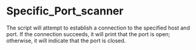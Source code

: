 # Specific_Port_scanner
The script will attempt to establish a connection to the specified host and port. If the connection succeeds, it will print that the port is open; otherwise, it will indicate that the port is closed.
